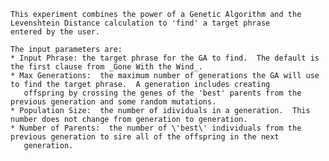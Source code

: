 
    This experiment combines the power of a Genetic Algorithm and the Levenshtein Distance calculation to 'find' a target phrase
    entered by the user.
    
    The input parameters are:
    * Input Phrase: the target phrase for the GA to find.  The default is the first clause from _Gone With the Wind_.
    * Max Generations:  the maximum number of generations the GA will use to find the target phrase.  A generation includes creating
       offspring by crossing the genes of the 'best' parents from the previous generation and some random mutations.
    * Population Size:  the number of idividuals in a generation.  This number does not change from generation to generation.
    * Number of Parents:  the number of \'best\' individuals from the previous generation to sire all of the offspring in the next
       generation.
